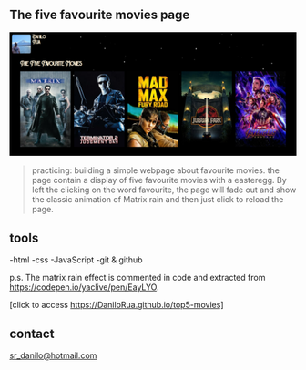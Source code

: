 ## The five favourite movies page
 
![preview](/assests/preview.png) 

>practicing:
building a simple webpage about favourite movies.
the page contain a display of five favourite movies with a easteregg.
By left the clicking on the word favourite, the page will fade out and show the classic animation 
of Matrix rain and then just click to reload the page.

## tools

-html
-css
-JavaScript
-git & github

p.s. The matrix rain effect is commented in code and extracted from https://codepen.io/yaclive/pen/EayLYO.

[click to access https://DaniloRua.github.io/top5-movies]

## contact

sr_danilo@hotmail.com

